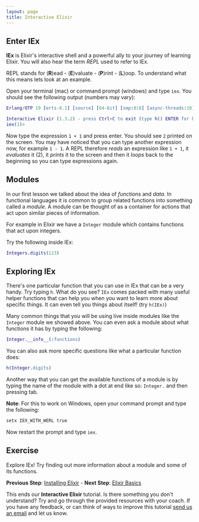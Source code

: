 ```yaml
---
layout: page
title: Interactive Elixir
---
```

## Enter IEx

**IEx** is Elixir's interactive shell and a powerful ally to your journey
of learning Elixir. You will also hear the term *REPL* used to refer to
IEx.

REPL stands for (__R__)ead - (__E__)valuate - (__P__)rint - (__L__)oop. To
understand what this means lets look at an example.

Open your terminal (mac) or command prompt (windows) and type `iex`. You
should see the following output (numbers may vary):

```erlang
Erlang/OTP 19 [erts-8.1] [source] [64-bit] [smp:8:8] [async-threads:10] [hipe] [kernel-poll:false] [dtrace]

Interactive Elixir (1.3.2) - press Ctrl+C to exit (type h() ENTER for help)
iex(1)>
```

Now type the expression `1 + 1` and press enter. You should see `2` printed
on the screen. You may have noticed that you can type another expression
now, for example `1 - 1`. A REPL therefore _reads_ an expression like `1 +
1`, it _evaluates_ it (2), it _prints_ it to the screen and then it _loops_
back to the beginning so you can type expressions again.

## Modules

In our first lesson we talked about the idea of _functions_ and _data_. In
functional languages it is common to group related functions into something
called a _module_. A module can be thought of as a container for actions
that act upon similar pieces of information.

For example in Elixir we have a `Integer` module which contains functions
that act upon integers.

Try the following inside IEx:

```erlang
Integers.digits(123)
```

## Exploring IEx

There's one particular function that you can use in IEx that can be a very
handy. Try typing `h`. What do you see? `IEx` comes packed with many useful
helper functions that can help you when you want to learn more about
specific things. It can even tell you things about itself! (try `h(IEx)`)

Many common things that you will be using live inside modules like the
`Integer` module we showed above. You can even ask a module about what
functions it has by typing the following:

```erlang
Integer.__info__(:functions)
```

You can also ask more specific questions like what a particular function
does:

```erlang
h(Integer.digits)
```

Another way that you can get the available functions of a module is by
typing the name of the module with a dot at end like so: `Integer.` and
then pressing tab.

__Note__: For this to work on Windows, open your command prompt and type the following:

```powershell
setx IEX_WITH_WERL true
```

Now restart the prompt and type `iex`.

## Exercise

Explore IEx! Try finding out more information about a module and some of its functions.

**Previous Step**: [Installing Elixir](../lesson1/tutorial.html) - **Next Step**: [Elixir Basics](../lesson3/tutorial.html)

This ends our **Interactive Elixir** tutorial. Is there something you don't understand? Try and go through the provided resources with your coach. If you have any feedback, or can think of ways to improve this tutorial [send us an email](mailto:feedback@codebar.io) and let us know.
